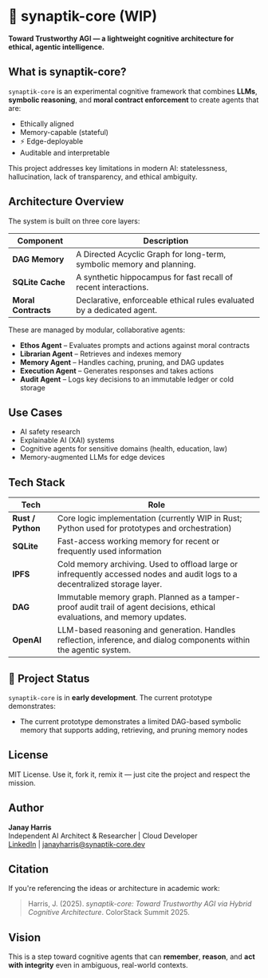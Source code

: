 # 🧠 synaptik-core (WIP)

**Toward Trustworthy AGI — a lightweight cognitive architecture for ethical, agentic intelligence.**


## What is synaptik-core?

`synaptik-core` is an experimental cognitive framework that combines **LLMs**, **symbolic reasoning**, and **moral contract enforcement** to create agents that are:

- Ethically aligned  
-  Memory-capable (stateful)  
- ⚡ Edge-deployable  
-  Auditable and interpretable

This project addresses key limitations in modern AI: statelessness, hallucination, lack of transparency, and ethical ambiguity.

##  Architecture Overview

The system is built on three core layers:

| Component          | Description                                                                 |
|--------------------|-----------------------------------------------------------------------------|
| **DAG Memory**     | A Directed Acyclic Graph for long-term, symbolic memory and planning.       |
| **SQLite Cache**   | A synthetic hippocampus for fast recall of recent interactions.             |
| **Moral Contracts**| Declarative, enforceable ethical rules evaluated by a dedicated agent.      |

These are managed by modular, collaborative agents:

- **Ethos Agent** – Evaluates prompts and actions against moral contracts  
- **Librarian Agent** – Retrieves and indexes memory  
- **Memory Agent** – Handles caching, pruning, and DAG updates  
- **Execution Agent** – Generates responses and takes actions  
- **Audit Agent** – Logs key decisions to an immutable ledger or cold storage  


## Use Cases

- AI safety research  
- Explainable AI (XAI) systems  
- Cognitive agents for sensitive domains (health, education, law)  
- Memory-augmented LLMs for edge devices  

## Tech Stack

| Tech                | Role                                                                                                                         |
| ------------------- | ---------------------------------------------------------------------------------------------------------------------------- |
| **Rust / Python**   | Core logic implementation (currently WIP in Rust; Python used for prototypes and orchestration)                              |
| **SQLite**          | Fast-access working memory for recent or frequently used information                                                         |
| **IPFS**            | Cold memory archiving. Used to offload large or infrequently accessed nodes and audit logs to a decentralized storage layer. |
| **DAG**             | Immutable memory graph. Planned as a tamper-proof audit trail of agent decisions, ethical evaluations, and memory updates.   |
| **OpenAI** | LLM-based reasoning and generation. Handles reflection, inference, and dialog components within the agentic system.          |


## 🚧 Project Status

`synaptik-core` is in **early development**. The current prototype demonstrates:

- The current prototype demonstrates a limited DAG-based symbolic memory that supports adding, retrieving, and pruning memory nodes



## License

MIT License. Use it, fork it, remix it — just cite the project and respect the mission.


## Author

**Janay Harris**  
Independent AI Architect & Researcher | Cloud Developer  
[LinkedIn](https://www.linkedin.com/in/janayharris) | janayharris@synaptik-core.dev


## Citation

If you're referencing the ideas or architecture in academic work:

> Harris, J. (2025). *synaptik-core: Toward Trustworthy AGI via Hybrid Cognitive Architecture*. ColorStack Summit 2025.



##  Vision

This is a step toward cognitive agents that can **remember**, **reason**, and **act with integrity** even in ambiguous, real-world contexts.

